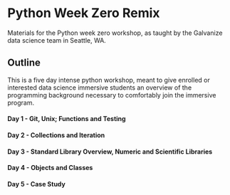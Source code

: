 # Python Week Zero Remix

Materials for the Python week zero workshop, as taught by the Galvanize data science team in Seattle, WA.

## Outline

This is a five day intense python workshop, meant to give enrolled or interested data science immersive students an overview of the programming background necessary to comfortably join the immersive program.

#### Day 1 - Git, Unix; Functions and Testing
#### Day 2 - Collections and Iteration
#### Day 3 - Standard Library Overview, Numeric and Scientific Libraries
#### Day 4 - Objects and Classes
#### Day 5 - Case Study
